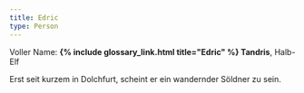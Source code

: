 ```yaml
---
title: Edric
type: Person
---
```


Voller Name: **{% include glossary_link.html title="Edric" %} Tandris**, Halb-Elf

Erst seit kurzem in Dolchfurt, scheint er ein wandernder Söldner zu sein.
